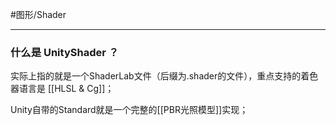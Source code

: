 #图形/Shader 
***
### 什么是 UnityShader ？
实际上指的就是一个ShaderLab文件（后缀为.shader的文件），重点支持的着色器语言是 [[HLSL & Cg]]；


Unity自带的Standard就是一个完整的[[PBR光照模型]]实现；